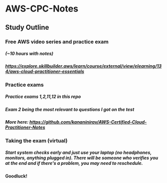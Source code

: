 # AWS-CPC-Notes

## Study Outline

### Free AWS video series and practice exam 
##### (~10 hours with notes) 
##### https://explore.skillbuilder.aws/learn/course/external/view/elearning/134/aws-cloud-practitioner-essentials

### Practice exams 
##### Practice exams 1,2,11,12 in this repo
##### Exam 2 being the most relevant to questions I got on the test
##### More here: https://github.com/kananinirav/AWS-Certified-Cloud-Practitioner-Notes

### Taking the exam (virtual)
##### Start system checks early and just use your laptop (no headphones, monitors, anything plugged in). There will be someone who verifies you at the end and if there's a problem, you may need to reschedule.

#### Goodluck!